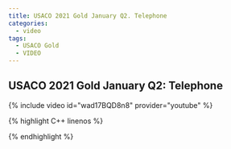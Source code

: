 ```yaml
---
title: USACO 2021 Gold January Q2. Telephone
categories:
  - video
tags:
  - USACO Gold
  - VIDEO 
---
```

  
## USACO 2021 Gold January Q2: Telephone  
  
{% include video id="wad17BQD8n8" provider="youtube" %}
  
  
{% highlight C++ linenos %}
  
{% endhighlight %}  

